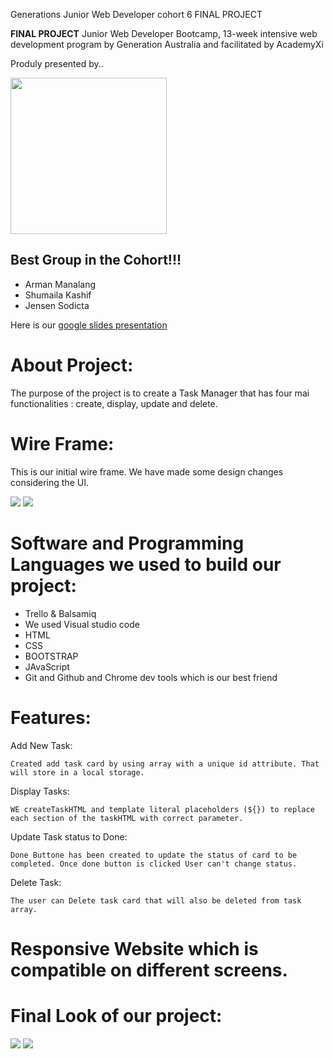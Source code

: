 Generations Junior Web Developer cohort 6 FINAL PROJECT

**FINAL PROJECT**
Junior Web Developer Bootcamp, 13-week intensive web development program by Generation Australia and facilitated by AcademyXi

Produly presented by..

<img src="https://user-images.githubusercontent.com/88661877/136912582-e208b85c-ef2f-4102-9240-bf2addb2fcd7.png" width=250 height=250/>

## Best Group in the Cohort!!!

- Arman Manalang
- Shumaila Kashif
- Jensen Sodicta

Here is our [google slides presentation](https://docs.google.com/presentation/d/19P-dh15CzTFOilVGbNdDoAAHOcnvXcTMy18kU5X_wBU/edit?usp=sharing)

# About Project:

The purpose of the project is to create a Task Manager that has four mai functionalities : create, display, update and delete.

# Wire Frame:

This is our initial wire frame. We have made some design changes considering the UI.

<img src="https://user-images.githubusercontent.com/88661877/137061528-a25de868-46f1-4a18-8167-8dc1ece95b99.png"/>

<img src="https://user-images.githubusercontent.com/88661877/137061599-a89cf878-10d8-45c3-9a52-9535b1dc20b4.png"/>



# Software and Programming Languages we used to build our project:

- Trello & Balsamiq
- We used Visual studio code
- HTML
- CSS
- BOOTSTRAP
- JAvaScript
- Git and Github and Chrome dev tools which is our best friend

# Features:

Add New Task:

    Created add task card by using array with a unique id attribute. That will store in a local storage.

Display Tasks:

    WE createTaskHTML and template literal placeholders (${}) to replace each section of the taskHTML with correct parameter.

Update Task status to Done:

    Done Buttone has been created to update the status of card to be completed. Once done button is clicked User can't change status.

Delete Task:

    The user can Delete task card that will also be deleted from task array.
    
  # Responsive Website which is compatible on different screens.

# Final Look of our project:

<img src="https://user-images.githubusercontent.com/88661877/137061686-7e79bbf5-4e01-44f1-ac8b-c6553f5a84bf.png"/>

<img src="https://user-images.githubusercontent.com/88661877/137061728-bb1e4dc7-9d75-49f1-baa0-7d423f85a010.png"/>



